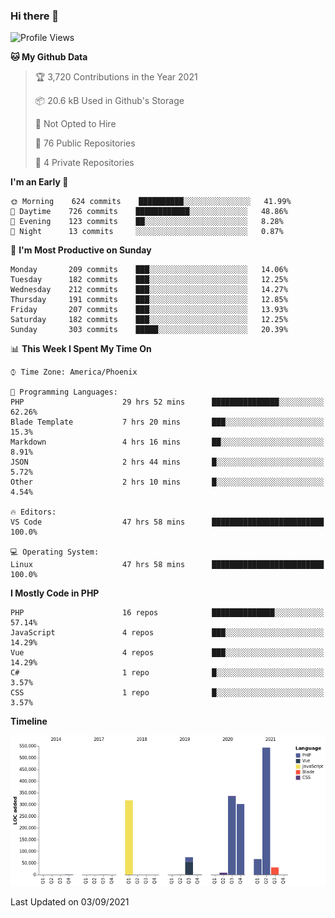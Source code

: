 ### Hi there 👋

<!--START_SECTION:waka-->
![Profile Views](http://img.shields.io/badge/Profile%20Views-5-blue)

**🐱 My Github Data** 

> 🏆 3,720 Contributions in the Year 2021
 > 
> 📦 20.6 kB Used in Github's Storage 
 > 
> 🚫 Not Opted to Hire
 > 
> 📜 76 Public Repositories 
 > 
> 🔑 4 Private Repositories  
 > 
**I'm an Early 🐤** 

```text
🌞 Morning    624 commits    ██████████░░░░░░░░░░░░░░░   41.99% 
🌆 Daytime    726 commits    ████████████░░░░░░░░░░░░░   48.86% 
🌃 Evening    123 commits    ██░░░░░░░░░░░░░░░░░░░░░░░   8.28% 
🌙 Night      13 commits     ░░░░░░░░░░░░░░░░░░░░░░░░░   0.87%

```
📅 **I'm Most Productive on Sunday** 

```text
Monday       209 commits    ███░░░░░░░░░░░░░░░░░░░░░░   14.06% 
Tuesday      182 commits    ███░░░░░░░░░░░░░░░░░░░░░░   12.25% 
Wednesday    212 commits    ███░░░░░░░░░░░░░░░░░░░░░░   14.27% 
Thursday     191 commits    ███░░░░░░░░░░░░░░░░░░░░░░   12.85% 
Friday       207 commits    ███░░░░░░░░░░░░░░░░░░░░░░   13.93% 
Saturday     182 commits    ███░░░░░░░░░░░░░░░░░░░░░░   12.25% 
Sunday       303 commits    █████░░░░░░░░░░░░░░░░░░░░   20.39%

```


📊 **This Week I Spent My Time On** 

```text
⌚︎ Time Zone: America/Phoenix

💬 Programming Languages: 
PHP                      29 hrs 52 mins      ███████████████░░░░░░░░░░   62.26% 
Blade Template           7 hrs 20 mins       ███░░░░░░░░░░░░░░░░░░░░░░   15.3% 
Markdown                 4 hrs 16 mins       ██░░░░░░░░░░░░░░░░░░░░░░░   8.91% 
JSON                     2 hrs 44 mins       █░░░░░░░░░░░░░░░░░░░░░░░░   5.72% 
Other                    2 hrs 10 mins       █░░░░░░░░░░░░░░░░░░░░░░░░   4.54%

🔥 Editors: 
VS Code                  47 hrs 58 mins      █████████████████████████   100.0%

💻 Operating System: 
Linux                    47 hrs 58 mins      █████████████████████████   100.0%

```

**I Mostly Code in PHP** 

```text
PHP                      16 repos            ██████████████░░░░░░░░░░░   57.14% 
JavaScript               4 repos             ███░░░░░░░░░░░░░░░░░░░░░░   14.29% 
Vue                      4 repos             ███░░░░░░░░░░░░░░░░░░░░░░   14.29% 
C#                       1 repo              █░░░░░░░░░░░░░░░░░░░░░░░░   3.57% 
CSS                      1 repo              █░░░░░░░░░░░░░░░░░░░░░░░░   3.57%

```


**Timeline**

![Chart not found](https://raw.githubusercontent.com/mikebronner/mikebronner/master/charts/bar_graph.png) 


 Last Updated on 03/09/2021
<!--END_SECTION:waka-->

<!--
**mikebronner/mikebronner** is a ✨ _special_ ✨ repository because its `README.md` (this file) appears on your GitHub profile.

Here are some ideas to get you started:

- 🔭 I’m currently working on ...
- 🌱 I’m currently learning ...
- 👯 I’m looking to collaborate on ...
- 🤔 I’m looking for help with ...
- 💬 Ask me about ...
- 📫 How to reach me: ...
- 😄 Pronouns: ...
- ⚡ Fun fact: ...
-->
